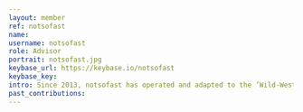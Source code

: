 ```yaml
---
layout: member
ref: notsofast
name:
username: notsofast
role: Advisor
portrait: notsofast.jpg
keybase_url: https://keybase.io/notsofast
keybase_key:
intro: Since 2013, notsofast has operated and adapted to the ’Wild-West’ setting that is the crypospace. Veil draws upon his understanding of navigating the relatively new and lightly regulated space, working towards its goal of ’privacy without compromise’
past_contributions:
---
```

